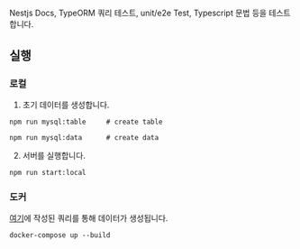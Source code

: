 #
Nestjs Docs, TypeORM 쿼리 테스트, unit/e2e Test, Typescript 문법 등을 테스트합니다.

## 실행
### 로컬
1. 초기 데이터를 생성합니다.
```
npm run mysql:table     # create table
 
npm run mysql:data      # create data
```


2. 서버를 실행합니다.

```
npm run start:local
```

### 도커
[여기](mysql/sqls)에 작성된 쿼리를 통해 데이터가 생성됩니다.

```
docker-compose up --build
```